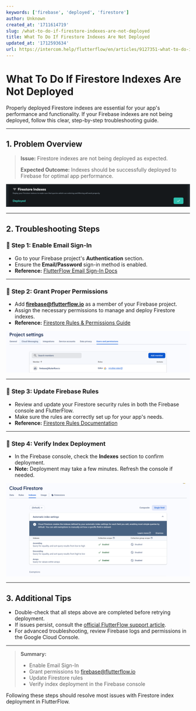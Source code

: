 ```yaml
---
keywords: ['firebase', 'deployed', 'firestore']
author: Unknown
created_at: '1711614719'
slug: /what-to-do-if-firestore-indexes-are-not-deployed
title: What To Do If Firestore Indexes Are Not Deployed
updated_at: '1712593634'
url: https://intercom.help/flutterflow/en/articles/9127351-what-to-do-if-firestore-indexes-are-not-deployed
---
```

# What To Do If Firestore Indexes Are Not Deployed

Properly deployed Firestore indexes are essential for your app's performance and functionality. If your Firebase indexes are not being deployed, follow this clear, step-by-step troubleshooting guide.

---

## 1. Problem Overview

> **Issue:** Firestore indexes are not being deployed as expected.
>
> **Expected Outcome:** Indexes should be successfully deployed to Firebase for optimal app performance.

![](../../assets/20250430121118024255.png)

---

## 2. Troubleshooting Steps

### 🔹 **Step 1: Enable Email Sign-In**
- Go to your Firebase project's **Authentication** section.
- Ensure the **Email/Password** sign-in method is enabled.
- **Reference:** [FlutterFlow Email Sign-In Docs](https://docs.flutterflow.io/data-and-backend/firebase/authentication/email-sign-in)

---

### 🔹 **Step 2: Grant Proper Permissions**
- Add **firebase@flutterflow.io** as a member of your Firebase project.
- Assign the necessary permissions to manage and deploy Firestore indexes.
- **Reference:** [Firestore Rules & Permissions Guide](https://docs.flutterflow.io/data-and-backend/firebase/firestore-database-cloud-firestore/firestore-rules)

![](../../assets/20250430121118320891.png)

---

### 🔹 **Step 3: Update Firebase Rules**
- Review and update your Firestore security rules in both the Firebase console and FlutterFlow.
- Make sure the rules are correctly set up for your app's needs.
- **Reference:** [Firestore Rules Documentation](https://docs.flutterflow.io/data-and-backend/firebase/firestore-database-cloud-firestore/firestore-rules)

---

### 🔹 **Step 4: Verify Index Deployment**
- In the Firebase console, check the **Indexes** section to confirm deployment.
- **Note:** Deployment may take a few minutes. Refresh the console if needed.

![](../../assets/20250430121118592064.png)

---

## 3. Additional Tips

- Double-check that all steps above are completed before retrying deployment.
- If issues persist, consult the [official FlutterFlow support article](https://intercom.help/flutterflow/en/articles/9127351-what-to-do-if-firestore-indexes-are-not-deployed).
- For advanced troubleshooting, review Firebase logs and permissions in the Google Cloud Console.

---

> **Summary:**
> - Enable Email Sign-In
> - Grant permissions to firebase@flutterflow.io
> - Update Firestore rules
> - Verify index deployment in the Firebase console

Following these steps should resolve most issues with Firestore index deployment in FlutterFlow.

